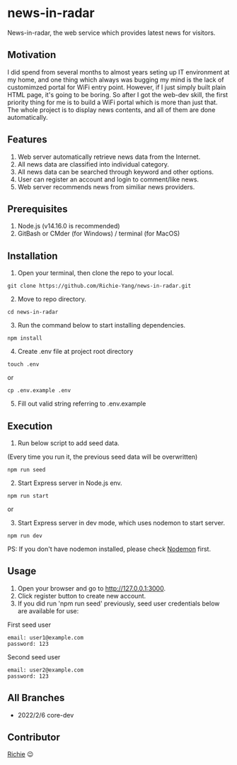 # news-in-radar
News-in-radar, the web service which provides latest news for visitors.


## Motivation
I did spend from several months to almost years seting up IT environment at my home, and one thing which always was bugging my mind is the lack of customimzed portal for WiFi entry point. However, if I just simply built plain HTML page, it's going to be boring. So after I got the web-dev skill, the first priority thing for me is to build a WiFi portal which is more than just that. The whole project is to display news contents, and all of them are done automatically. 


## Features
1. Web server automatically retrieve news data from the Internet.
2. All news data are classified into individual category.
3. All news data can be searched through keyword and other options.
4. User can register an account and login to comment/like news.
5. Web server recommends news from similiar news providers.


## Prerequisites
1. Node.js (v14.16.0 is recommended)
2. GitBash or CMder (for Windows) / terminal (for MacOS)


## Installation
1. Open your terminal, then clone the repo to your local.
```
git clone https://github.com/Richie-Yang/news-in-radar.git
```
2. Move to repo directory.
```
cd news-in-radar
```
3. Run the command below to start installing dependencies.
```
npm install
```
4. Create .env file at project root directory
```
touch .env
```
or
```
cp .env.example .env
```
5. Fill out valid string referring to .env.example


## Execution
1. Run below script to add seed data. 

(Every time you run it, the previous seed data will be overwritten)
```
npm run seed
```
2. Start Express server in Node.js env.
```
npm run start
```
or

3. Start Express server in dev mode, which uses nodemon to start server.
```
npm run dev
```
PS: If you don't have nodemon installed, please check [Nodemon](https://www.npmjs.com/package/nodemon) first.


## Usage
1. Open your browser and go to http://127.0.0.1:3000.
2. Click register button to create new account.
3. If you did run 'npm run seed' previously, seed user credentials below are available for use:

First seed user
```
email: user1@example.com
password: 123
```

Second seed user
```
email: user2@example.com
password: 123
```


## All Branches
* 2022/2/6 core-dev


## Contributor
[Richie](https://github.com/Richie-Yang) :wink:
